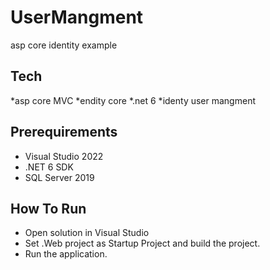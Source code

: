 # UserMangment
 asp core identity example
## Tech
*asp core MVC
*endity core 
*.net 6
*identy user mangment


## Prerequirements

* Visual Studio 2022
* .NET 6 SDK
* SQL Server 2019

## How To Run

* Open solution in Visual Studio  
* Set .Web project as Startup Project and build the project.
* Run the application.
